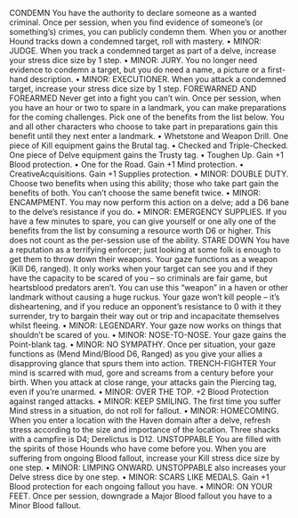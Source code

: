 CONDEMN
You have the authority to declare someone as a wanted
criminal. Once per session, when you find evidence
of someone’s (or something’s) crimes, you
can publicly condemn them. When you or
another Hound tracks down a condemned target,
roll with mastery.
• MINOR: JUDGE. When you track a
condemned target as part of a delve, increase
your stress dice size by 1 step.
• MINOR: JURY. You no longer need evidence to
condemn a target, but you do need a name, a
picture or a first-hand description.
• MINOR: EXECUTIONER. When you attack a
condemned target, increase your stress dice
size by 1 step.
FOREWARNED AND FOREARMED
Never get into a fight you can’t win. Once per session,
when you have an hour or two to spare in a landmark,
you can make preparations for the coming
challenges. Pick one of the benefits from the list
below. You and all other characters who choose to
take part in preparations gain this benefit until
they next enter a landmark.
• Whetstone and Weapon Drill. One piece of Kill
equipment gains the Brutal tag.
• Checked and Triple-Checked. One piece of Delve
equipment gains the Trusty tag.
• Toughen Up. Gain +1 Blood protection.
• One for the Road. Gain +1 Mind protection.
• CreativeAcquisitions. Gain +1 Supplies protection.
• MINOR: DOUBLE DUTY. Choose two benefits
when using this ability; those who take part
gain the benefits of both. You can’t choose the
same benefit twice.
• MINOR: ENCAMPMENT. You may now
perform this action on a delve; add a D6 bane
to the delve’s resistance if you do.
• MINOR: EMERGENCY SUPPLIES. If you
have a few minutes to spare, you can give
yourself or one ally one of the benefits from
the list by consuming a resource worth D6 or
higher. This does not count as the per-session
use of the ability.
STARE DOWN
You have a reputation as a terrifying enforcer; just looking
at some folk is enough to get them to throw down their
weapons. Your gaze functions as a weapon (Kill D6,
ranged). It only works when your target can see you
and if they have the capacity to be scared of you – so
criminals are fair game, but heartsblood predators
aren’t. You can use this “weapon” in a haven or other
landmark without causing a huge ruckus. Your
gaze won’t kill people – it’s disheartening, and if you
reduce an opponent’s resistance to 0 with it they
surrender, try to bargain their way out or trip and
incapacitate themselves whilst fleeing.
• MINOR: LEGENDARY. Your gaze now works
on things that shouldn’t be scared of you.
• MINOR: NOSE-TO-NOSE. Your gaze gains the
Point-blank tag.
• MINOR: NO SYMPATHY. Once per situation,
your gaze functions as (Mend Mind/Blood D6,
Ranged) as you give your allies a disapproving
glance that spurs them into action.
TRENCH-FIGHTER
Your mind is scarred with mud, gore and screams from
a century before your birth. When you attack at close
range, your attacks gain the Piercing tag, even if
you’re unarmed.
• MINOR: OVER THE TOP. +2 Blood Protection
against ranged attacks.
• MINOR: KEEP SMILING. The first time you
suffer Mind stress in a situation, do not roll
for fallout.
• MINOR: HOMECOMING. When you enter a
location with the Haven domain after a delve,
refresh stress according to the size and
importance of the location. Three shacks with
a campfire is D4; Derelictus is D12.
UNSTOPPABLE
You are filled with the spirits of those Hounds who have
come before you. When you are suffering from
ongoing Blood fallout, increase your Kill stress
dice size by one step.
• MINOR: LIMPING ONWARD. UNSTOPPABLE
also increases your Delve stress dice by one step.
• MINOR: SCARS LIKE MEDALS. Gain +1 Blood
protection for each ongoing fallout you have.
• MINOR: ON YOUR FEET. Once per session,
downgrade a Major Blood fallout you have to a
Minor Blood fallout.